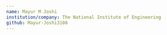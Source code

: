 ```yaml
---
name: Mayur M Joshi
institution/company: The National Institute of Engineering
github: Mayur-Joshi3108
---
```

